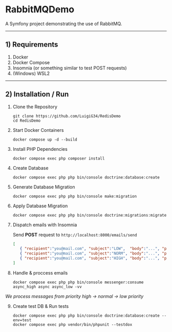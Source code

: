 # RabbitMQDemo

A Symfony project demonstrating the use of RabbitMQ.

---

## 1) Requirements
1. Docker
2. Docker Compose
3. Insomnia (or something similar to test POST requests)
4. (Windows) WSL2

---

## 2) Installation / Run
1. Clone the Repository
   ```
   git clone https://github.com/LuigiG34/RedisDemo
   cd RedisDemo
   ```

2. Start Docker Containers
   ```
   docker compose up -d --build
   ```

3. Install PHP Dependencies
   ```
   docker compose exec php composer install
   ```

4. Create Database
   ```
   docker compose exec php php bin/console doctrine:database:create
   ```

5. Generate Database Migration
   ```
   docker compose exec php php bin/console make:migration
   ```

6. Apply Database Migration
   ```
   docker compose exec php php bin/console doctrine:migrations:migrate
   ```

7. Dispatch emails with Insomnia

    Send **POST** request to `http://localhost:8000/emails/send`
   ```json
   [
      { "recipient":"you@mail.com", "subject":"LOW",  "body":"...", "priority":1 },
      { "recipient":"you@mail.com", "subject":"NORM", "body":"...", "priority":2 },
      { "recipient":"you@mail.com", "subject":"HIGH", "body":"...", "priority":3 }
   ]
   ```

8. Handle & proccess emails
   ```
   docker compose exec php php bin/console messenger:consume async_high async async_low -vv
   ```
*We process messages from priority high → normal → low priority*

9. Create test DB & Run tests
   ```
   docker compose exec php php bin/console doctrine:database:create --env=test
   docker compose exec php vendor/bin/phpunit --testdox
   ```